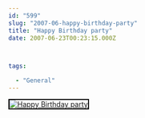 ```yaml
---
id: "599"
slug: "2007-06-happy-birthday-party"
title: "Happy Birthday party"
date: 2007-06-23T00:23:15.000Z



tags:

  - "General"
---
```

<div class="sqs-html-content">
  <div style="float: left; margin-right: 10px; margin-bottom: 10px;"> <a href="http://www.flickr.com/photos/mclazarus/601642496/" title="Happy Birthday party"><img src="http://farm2.static.flickr.com/1070/601642496_07374ba6d2_m.jpg" alt="Happy Birthday party" style="border: solid 2px #000000;" /></a>
</div>
<p><br clear="all" /></p>
</div>
